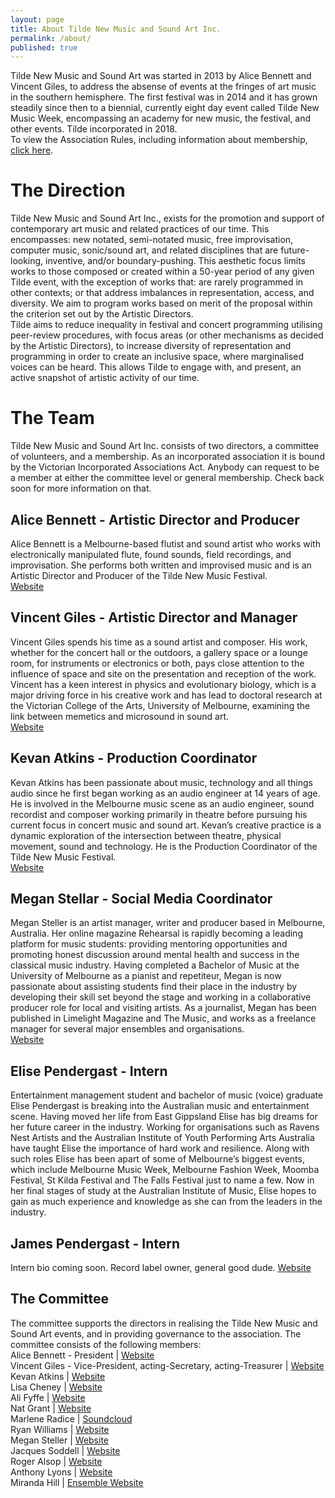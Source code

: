 ```yaml
---
layout: page
title: About Tilde New Music and Sound Art Inc.
permalink: /about/
published: true
---
```

Tilde New Music and Sound Art was started in 2013 by Alice Bennett and Vincent Giles, to address the absense of events at the fringes of art music in the southern hemisphere. The first festival was in 2014 and it has grown steadily since then to a biennial, currently eight day event called Tilde New Music Week, encompassing an academy for new music, the festival, and other events. Tilde incorporated in 2018.<br />
To view the Association Rules, including information about membership, [click here](/images/Tilde_RULES.pdf).

# The Direction
Tilde New Music and Sound Art Inc., exists for the promotion and support of contemporary art music and related practices of our time. This encompasses: new notated, semi-notated music, free improvisation, computer music, sonic/sound art, and related disciplines that are future-looking, inventive, and/or boundary-pushing. This aesthetic focus limits works to those composed or created within a 50-year period of any given Tilde event, with the exception of works that: are rarely programmed in other contexts; or that address imbalances in representation, access, and diversity. We aim to program works based on merit of the proposal within the criterion set out by the Artistic Directors.<br />
Tilde aims to reduce inequality in festival and concert programming utilising peer-review procedures, with focus areas (or other mechanisms as decided by the Artistic Directors), to increase diversity of representation and programming in order to create an inclusive space, where marginalised voices can be heard. This allows Tilde to engage with, and present, an active snapshot of artistic activity of our time.

# The Team
Tilde New Music and Sound Art Inc. consists of two directors, a committee of volunteers, and a membership. As an incorporated association it is bound by the Victorian Incorporated Associations Act. Anybody can request to be a member at either the committee level or general membership. Check back soon for more information on that. 

## Alice Bennett - Artistic Director and Producer
Alice Bennett is a Melbourne-based flutist and sound artist who works with electronically manipulated flute, found sounds, field recordings, and improvisation. She performs both written and improvised music and is an Artistic Director and Producer of the Tilde New Music Festival.<br />
[Website](http://www.alicebennett.net)

## Vincent Giles - Artistic Director and Manager
Vincent Giles spends his time as a sound artist and composer. His work, whether for the concert hall or the outdoors, a gallery space or a lounge room, for instruments or electronics or both, pays close attention to the influence of space and site on the presentation and reception of the work. Vincent has a keen interest in physics and evolutionary biology, which is a major driving force in his creative work and has lead to doctoral research at the Victorian College of the Arts, University of Melbourne, examining the link between memetics and microsound in sound art.<br />
[Website](http://www.vgiles.net)

## Kevan Atkins - Production Coordinator
Kevan Atkins has been passionate about music, technology and all things audio since he first began working as an audio engineer at 14 years of age. He is involved in the Melbourne music scene as an audio engineer, sound recordist and composer working primarily in theatre before pursuing his current focus in concert music and sound art. Kevan’s creative practice is a dynamic exploration of the intersection between theatre, physical movement, sound and technology. He is the Production Coordinator of the Tilde New Music Festival.<br />
[Website](http://www.vgiles.net)

## Megan Stellar - Social Media Coordinator
Megan Steller is an artist manager, writer and producer based in Melbourne, Australia. Her online magazine Rehearsal is rapidly becoming a leading platform for music students: providing mentoring opportunities and promoting honest discussion around mental health and success in the classical music industry. Having completed a Bachelor of Music at the University of Melbourne as a pianist and repetiteur, Megan is now passionate about assisting students find their place in the industry by developing their skill set beyond the stage and working in a collaborative producer role for local and visiting artists. As a journalist, Megan has been published in Limelight Magazine and The Music, and works as a freelance manager for several major ensembles and organisations. <br />
[Website](http://www.megansteller.com)

## Elise Pendergast - Intern
Entertainment management student and bachelor of music (voice) graduate Elise Pendergast is breaking into the Australian music and entertainment scene. Having moved her life from East Gippsland Elise has big dreams for her future career in the industry. Working for organisations such as Ravens Nest Artists and the Australian Institute of Youth Performing Arts Australia have taught Elise the importance of hard work and resilience. Along with such roles Elise has been apart of some of Melbourne’s biggest events, which include Melbourne Music Week, Melbourne Fashion Week, Moomba Festival, St Kilda Festival and The Falls Festival just to name a few. Now in her final stages of study at the Australian Institute of Music, Elise hopes to gain as much experience and knowledge as she can from the leaders in the industry.

## James Pendergast - Intern
Intern bio coming soon. Record label owner, general good dude.
[Website](http://www.unwoundrecords.com.au)

## The Committee
The committee supports the directors in realising the Tilde New Music and Sound Art events, and in providing governance to the association. The committee consists of the following members:<br />
Alice Bennett - President | [Website](http://www.alicebennett.net)<br />
Vincent Giles - Vice-President, acting-Secretary, acting-Treasurer | [Website](http://www.vgiles.net)<br />
Kevan Atkins | [Website](http://www.kevanatkins.com)<br />
Lisa Cheney | [Website](https://www.lisacheney.com.au)<br />
Ali Fyffe | [Website](https://www.fyffecollection.com)<br />
Nat Grant | [Website](http://www.natgrantmusic.com)<br />
Marlene	Radice | [Soundcloud](https://soundcloud.com/marlene-claudine-pringle-radice)<br />
Ryan Williams | [Website](http://ryanwilliamsrecorder.com)<br />
Megan Steller | [Website](http://www.megansteller.com)<br />
Jacques Soddell | [Website](http://jacquessoddell.com])<br />
Roger	Alsop | [Website](https://sites.google.com/site/rogeralsop/Home)<br />
Anthony Lyons | [Website](http://alyonsmusic.com)<br />
Miranda Hill | [Ensemble Website](https://3shadesblack.com)

